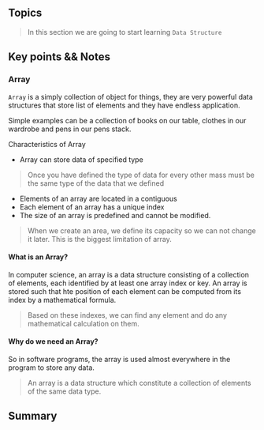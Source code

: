 ## Topics

>In this section we are going to start learning `Data Structure`

## Key points && Notes
### Array

`Array` is a simply collection of object for things, they are very powerful data structures that store list of elements and they have endless application.

Simple examples can be a collection of books on our table, clothes in our wardrobe and pens in our pens stack.

Characteristics of Array
* Array can store data of specified type

> Once you have defined the type of data for every other mass must be the same type of the data that we defined

* Elements of an array are located in a contiguous 
* Each element of an array has a unique index
* The size of an array is predefined and cannot be modified.
> When we create an area, we define its capacity so we can not change it later. This is the biggest limitation of array.

#### What is an Array?
In computer science, an array is a data structure consisting of a collection of elements, each identified by at least one array index or key. An array is stored such that hte position of each element can be computed from its index by a mathematical formula.

> Based on these indexes, we can find any element and do any mathematical calculation on them.

#### Why do we need an Array?

So in software programs, the array is used almost everywhere in the program to store any data.
>
> An array is a data structure which constitute a collection of elements of the same data type.




## Summary